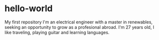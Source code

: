 # hello-world
My first repository
I'm an electrical engineer with a master in renewables, seeking an opportunity to grow as a profesional abroad.
I'm 27 years old, I like traveling, playing guitar and learning languages.
